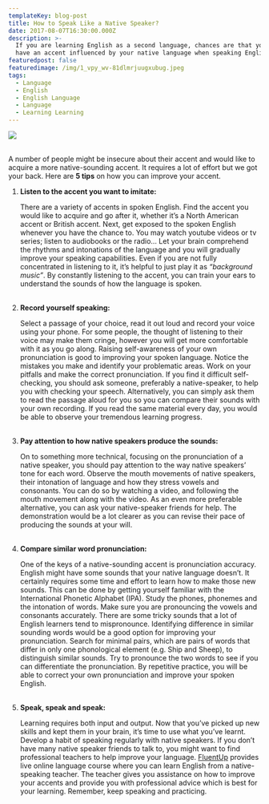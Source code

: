 ```yaml
---
templateKey: blog-post
title: How to Speak Like a Native Speaker?
date: 2017-08-07T16:30:00.000Z
description: >-
  If you are learning English as a second language, chances are that you might
  have an accent influenced by your native language when speaking English.
featuredpost: false
featuredimage: /img/1_vpy_wv-81dlmrjuugxubug.jpeg
tags:
  - Language
  - English
  - English Language
  - Language
  - Learning Learning
---
```

![](/img/1_vpy_wv-81dlmrjuugxubug.jpeg)

<br>A number of people might be insecure about their accent and would like to acquire a more native-sounding accent. It requires a lot of effort but we got your back. Here are **5 tips** on how you can improve your accent.

1. **Listen to the accent you want to imitate:**<p>There are a variety of accents in spoken English. Find the accent you would like to acquire and go after it, whether it’s a North American accent or British accent. Next, get exposed to the spoken English whenever you have the chance to. You may watch youtube videos or tv series; listen to audiobooks or the radio… Let your brain comprehend the rhythms and intonations of the language and you will gradually improve your speaking capabilities. Even if you are not fully concentrated in listening to it, it’s helpful to just play it as _“background music”_. By constantly listening to the accent, you can train your ears to understand the sounds of how the language is spoken.</p><br>
2.  **Record yourself speaking:**<p>Select a passage of your choice, read it out loud and record your voice using your phone. For some people, the thought of listening to their voice may make them cringe, however you will get more comfortable with it as you go along. Raising self-awareness of your own pronunciation is good to improving your spoken language. Notice the mistakes you make and identify your problematic areas. Work on your pitfalls and make the correct pronunciation. If you find it difficult self-checking, you should ask someone, preferably a native-speaker, to help you with checking your speech. Alternatively, you can simply ask them to read the passage aloud for you so you can compare their sounds with your own recording. If you read the same material every day, you would be able to observe your tremendous learning progress.</p><br>
3. **Pay attention to how native speakers produce the sounds:**<p>On to something more technical, focusing on the pronunciation of a native speaker, you should pay attention to the way native speakers’ tone for each word. Observe the mouth movements of native speakers, their intonation of language and how they stress vowels and consonants. You can do so by watching a video, and following the mouth movement along with the video. As an even more preferable alternative, you can ask your native-speaker friends for help. The demonstration would be a lot clearer as you can revise their pace of producing the sounds at your will.</p><br>
4. **Compare similar word pronunciation:**<p>One of the keys of a native-sounding accent is pronunciation accuracy. English might have some sounds that your native language doesn’t. It certainly requires some time and effort to learn how to make those new sounds. This can be done by getting yourself familiar with the International Phonetic Alphabet (IPA). Study the phones, phonemes and the intonation of words. Make sure you are pronouncing the vowels and consonants accurately. There are some tricky sounds that a lot of English learners tend to mispronounce. Identifying difference in similar sounding words would be a good option for improving your pronunciation. Search for minimal pairs, which are pairs of words that differ in only one phonological element (e.g. Ship and Sheep), to distinguish similar sounds. Try to pronounce the two words to see if you can differentiate the pronunciation. By repetitive practice, you will be able to correct your own pronunciation and improve your spoken English.</p><br>
5. **Speak, speak and speak:**<p>Learning requires both input and output. Now that you’ve picked up new skills and kept them in your brain, it’s time to use what you’ve learnt. Develop a habit of speaking regularly with native speakers. If you don’t have many native speaker friends to talk to, you might want to find professional teachers to help improve your language. [FluentUp](https://fluentup.com/) provides live online language course where you can learn English from a native-speaking teacher. The teacher gives you assistance on how to improve your accents and provide you with professional advice which is best for your learning. Remember, keep speaking and practicing.</p><br>
